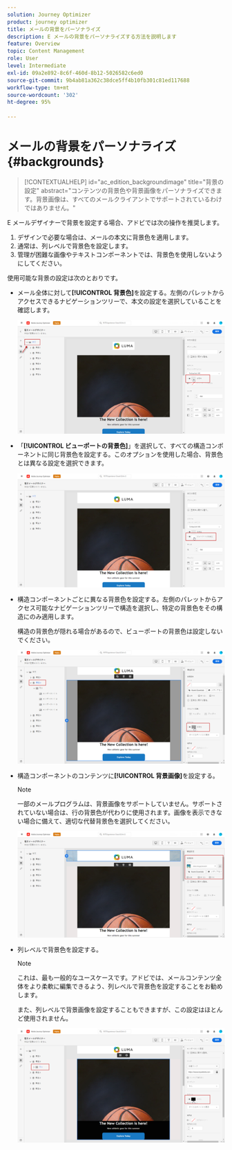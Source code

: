 ```yaml
---
solution: Journey Optimizer
product: journey optimizer
title: メールの背景をパーソナライズ
description: E メールの背景をパーソナライズする方法を説明します
feature: Overview
topic: Content Management
role: User
level: Intermediate
exl-id: 09a2e892-8c6f-460d-8b12-5026582c6ed0
source-git-commit: 9b4ab81a362c38dce5ff4b10fb301c81ed117688
workflow-type: tm+mt
source-wordcount: '302'
ht-degree: 95%

---
```


# メールの背景をパーソナライズ {#backgrounds}

>[!CONTEXTUALHELP]
>id="ac_edition_backgroundimage"
>title="背景の設定"
>abstract="コンテンツの背景色や背景画像をパーソナライズできます。背景画像は、すべてのメールクライアントでサポートされているわけではありません。"

E メールデザイナーで背景を設定する場合、アドビでは次の操作を推奨します。

1. デザインで必要な場合は、メールの本文に背景色を適用します。
1. 通常は、列レベルで背景色を設定します。
1. 管理が困難な画像やテキストコンポーネントでは、背景色を使用しないようにしてください。

使用可能な背景の設定は次のとおりです。

* メール全体に対して&#x200B;**[!UICONTROL 背景色]**&#x200B;を設定する。左側のパレットからアクセスできるナビゲーションツリーで、本文の設定を選択していることを確認します。

   ![](assets/background_1.png)

* 「**[!UICONTROL ビューポートの背景色]**」を選択して、すべての構造コンポーネントに同じ背景色を設定する。このオプションを使用した場合、背景色とは異なる設定を選択できます。

   ![](assets/background_2.png)

* 構造コンポーネントごとに異なる背景色を設定する。左側のパレットからアクセス可能なナビゲーションツリーで構造を選択し、特定の背景色をその構造にのみ適用します。

   構造の背景色が隠れる場合があるので、ビューポートの背景色は設定しないでください。

   ![](assets/background_3.png)

* 構造コンポーネントのコンテンツに&#x200B;**[!UICONTROL 背景画像]**&#x200B;を設定する。

   >[!NOTE]
   >
   >一部のメールプログラムは、背景画像をサポートしていません。サポートされていない場合は、行の背景色が代わりに使用されます。画像を表示できない場合に備えて、適切な代替背景色を選択してください。

   ![](assets/background_4.png)

* 列レベルで背景色を設定する。

   >[!NOTE]
   >
   >これは、最も一般的なユースケースです。アドビでは、メールコンテンツ全体をより柔軟に編集できるよう、列レベルで背景色を設定することをお勧めします。

   また、列レベルで背景画像を設定することもできますが、この設定はほとんど使用されません。

   ![](assets/background_5.png)
